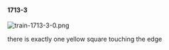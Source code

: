 #### 1713-3
![train-1713-3-0.png](https://github.com/lil-lab/nlvr/raw/master/nlvr/train/images/59/train-1713-3-0.png "train-1713-3-0.png")

there is exactly one yellow square touching the edge